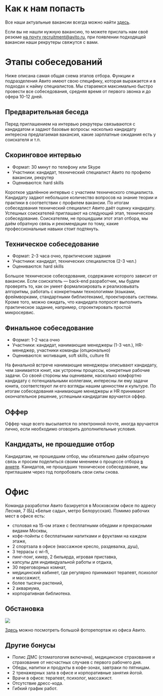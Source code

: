 # Как к нам попасть

Все наши актуальные вакансии всегда можно найти [здесь](https://www.avito.ru/company/job). 

Если вы не нашли нужную вакансию, то можете прислать нам своё резюме [на почту recruitment@avito.ru](mailto:recruitment@avito.ru), при появлении подходящей вакансии наши рекрутеры свяжутся с вами.

# Этапы собеседований
Ниже описана самая общая схема этапов отбора. Функции и подразделения Авито имеют свою специфику, которая выражается и в подходах к найму специалистов. Мы стараемся максимально быстро провести все собеседования, средняя время от первого звонка и до офера 10-12 дней.

## Предварительная беседа
Перед приглашением на интервью рекрутеры связываются с кандидатом и задают базовые вопросы: насколько кандидату интересна предлагаемая вакансия, какие зарплатные ожидания есть у соискателя и т.п.

## Скоринговое интервью
- Формат: 30 минут по телефону или Skype
- Участники: кандидат, технический специалист Авито по профилю вакансии, рекрутер
- Оцениваются: hard skills

Короткое удалённое интервью с участием технического специалиста. Кандидату задают небольшое количество вопросов на знание теории и практики в соответствии с профилем вакансии. По итогам собеседования технический специалист Авито даёт оценку кандидату. Успешных соискателей приглашают на следующий этап, техническое собеседование. Соискателям, не прошедшим этот этап отбора, мы даём обратную связь и рекомендации по тому, какие профессиональные навыки стоит подтянуть.

## Техническое собеседование
- Формат: 2-3 часа очно, практические задания
- Участники: кандидат, технических специалистов (2-3 чел.)
- Оцениваются: hard skills

Большое техническое собеседование, содержание которого зависит от вакансии. Если соискатель — back-end разработчик, мы будем проверять то, как он умеет формализировать и реализовывать алгоритмы, работать с конкретными технологиями (языками, фреймворками, стандартными библиотеками), проектировать системы. Кроме того, можно ожидать, что кандидата попросят выполнить практическое задание, например, спроектировать простой микросервис.

## Финальное собеседование
- Формат: 1-2 часа очно
- Участники: кандидат, нанимающие менеджеры (1-3 чел.), HR-менеджер, участники команды (опционально)
- Оцениваются: мотивация, soft skills, culture fit

На финальной встрече нанимающие менеджеры описывают кандидату, чем занимается юнит, как устроены процессы, конкретные рабочие задачи. Со своей стороны мы оцениваем, насколько комфортно кандидату с потенциальными коллегами, интересны ли ему задачи юнита, соответствуют ли его взгляды нашим ценностям и культуре. По итогам собеседования нанимающие менеджеры и HR принимают окончательное решение, успешным кандидатам вручается оффер. 

## Оффер

Оффер чаще всего высылается по электронной почте, иногда вручается лично, если необходимо оговорить дополнительные условия.

## Кандидаты, не прошедшие отбор

Кандидатам, не прошедшим отбор, мы обязательно даём обратную связь и просим поделиться своим мнением о процессе отбора [в анкете](https://ru.surveymonkey.com/r/3QFRLRT). Канидатов, не прошедших техническое собеседование, мы приглашаем через год попробовать свои силы снова.

# Офис

Команда разработки Авито базируется в Московском офисе по адресу Лесная, 7 (БЦ «Белые сады», метро Белорусская). Помимо рабочих мест в офисе есть:

- столовая на 15-ом этаже с бесплатными обедами и прекрасными видами Москвы,
- кофе-пойнты с бесплатными напитками и фруктами на каждом этаже,
- 2 спортзала в офисе (массажное кресло, раздевалка, душ),
- 3 террасы с wi-fi,
- пинг-понг, кикер, 2 бильярда, игровая приставка,
- капсулы для индивидуальной работы и отдыха,
- 30 переговорных комнат, 
- медицинский кабинет, где регулярно принимают терапевт, психолог и массажист,
- более тысячи растений,
- 2 аквариума,
- корпоративная библиотека.

## Обстановка
![](https://habrastorage.org/getpro/habr/post_images/51b/6c8/f89/51b6c8f893d3699b2df18ec21294036c.jpg)

[Здесь](https://habr.com/company/avito/blog/335896/) можно посмотреть большой фоторепортаж из офиса Авито. 

## Другие бонусы

- Полис ДМС (стоматология включена), медицинское страхование и страхование от несчастных случаев с первого рабочего дня. 
- Обеды, напитки и продукты в кофе-зонах, завтраки по пятницам.
- 2 тренажерных зала в офисе и корпоративные занятия йогой. 
- Врачи в офисе: терапевт, психолог, массажист.
- Отсутствие дресс-кода.
- Гибкий график работ. 

